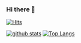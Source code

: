### Hi there 👋

[![Hits](https://hits.seeyoufarm.com/api/count/incr/badge.svg?url=https%3A%2F%2Fgithub.com%2FGithub-JUNKIM)](https://hits.seeyoufarm.com)
<!--
**Github-JUNKIM/Github-JUNKIM** is a ✨ _special_ ✨ repository because its `README.md` (this file) appears on your GitHub profile.

Here are some ideas to get you started:

- 🔭 I’m currently working on ...
- 🌱 I’m currently learning ...
- 👯 I’m looking to collaborate on ...
- 🤔 I’m looking for help with ...
- 💬 Ask me about ...
- 📫 How to reach me: ...
- 😄 Pronouns: ...
- ⚡ Fun fact: ...
-->

[![github stats](https://github-readme-stats.vercel.app/api?username=Github-JUNKIM&show_icons=true&hide_border=true)](https://github.com/Github-JUNKIM)
[![Top Langs](https://github-readme-stats.vercel.app/api/top-langs/?username=Github-JUNKIM&layout=compact)](https://github.com/Github-JUNKIM)

